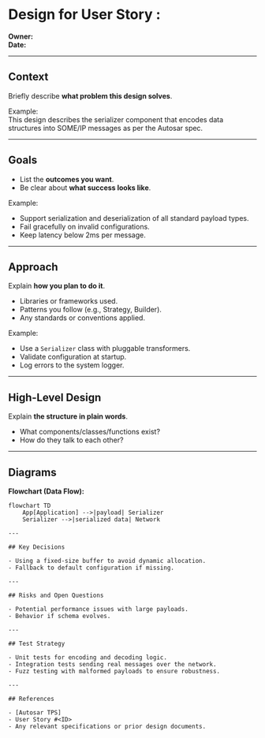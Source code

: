 # Design for User Story <ID>: <Short Title>

**Owner:** <Your Name>  
**Date:** <YYYY-MM-DD>

---

## Context

Briefly describe **what problem this design solves**.

Example:  
This design describes the serializer component that encodes data structures into SOME/IP messages as per the Autosar spec.

---

## Goals

- List the **outcomes you want**.
- Be clear about **what success looks like**.

Example:
- Support serialization and deserialization of all standard payload types.
- Fail gracefully on invalid configurations.
- Keep latency below 2ms per message.

---

## Approach

Explain **how you plan to do it**.

- Libraries or frameworks used.
- Patterns you follow (e.g., Strategy, Builder).
- Any standards or conventions applied.

Example:
- Use a `Serializer` class with pluggable transformers.
- Validate configuration at startup.
- Log errors to the system logger.

---

## High-Level Design

Explain **the structure in plain words**.

- What components/classes/functions exist?
- How do they talk to each other?

---

## Diagrams

**Flowchart (Data Flow):**

```mermaid
flowchart TD
    App[Application] -->|payload| Serializer
    Serializer -->|serialized data| Network

---

## Key Decisions

- Using a fixed-size buffer to avoid dynamic allocation.
- Fallback to default configuration if missing.

---

## Risks and Open Questions

- Potential performance issues with large payloads.
- Behavior if schema evolves.

---

## Test Strategy

- Unit tests for encoding and decoding logic.
- Integration tests sending real messages over the network.
- Fuzz testing with malformed payloads to ensure robustness.

---

## References

- [Autosar TPS]
- User Story #<ID>
- Any relevant specifications or prior design documents.
